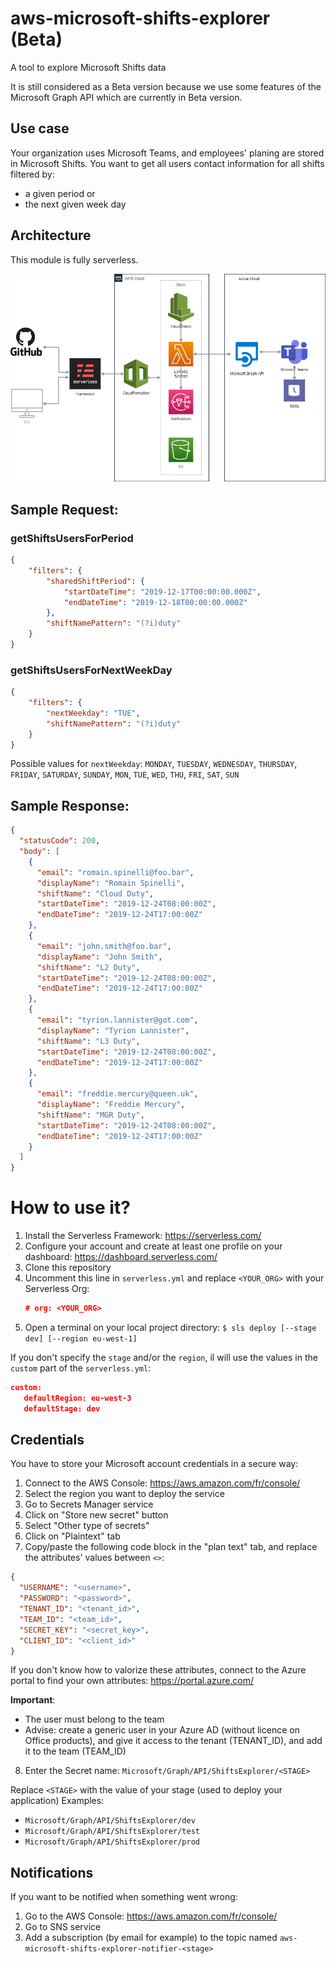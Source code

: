 # aws-microsoft-shifts-explorer (Beta)
 A tool to explore Microsoft Shifts data

It is still considered as a Beta version because we use some features of the Microsoft Graph API which are currently in Beta version. 

## Use case
Your organization uses Microsoft Teams, and employees' planing are stored in Microsoft Shifts.
You want to get all users contact information for all shifts filtered by:
- a given period
or
- the next given week day

## Architecture

This module is fully serverless.

![](res/AWS_Microsoft_Shifts_Explorer.png)

## Sample Request:

### getShiftsUsersForPeriod
```json
{
    "filters": {
        "sharedShiftPeriod": {
            "startDateTime": "2019-12-17T00:00:00.000Z",
            "endDateTime": "2019-12-18T00:00:00.000Z"
        },
        "shiftNamePattern": "(?i)duty"
    }
}
```

### getShiftsUsersForNextWeekDay
```json
{
    "filters": {
        "nextWeekday": "TUE",
        "shiftNamePattern": "(?i)duty"
    }
}
```

Possible values for `nextWeekday`: 
`MONDAY`, `TUESDAY`, `WEDNESDAY`, `THURSDAY`, `FRIDAY`, `SATURDAY`, `SUNDAY`, `MON`, `TUE`, `WED`, `THU`, `FRI`, `SAT`, `SUN`

## Sample Response:
```json
{
  "statusCode": 200,
  "body": [
    {
      "email": "romain.spinelli@foo.bar",
      "displayName": "Romain Spinelli",
      "shiftName": "Cloud Duty",
      "startDateTime": "2019-12-24T08:00:00Z",
      "endDateTime": "2019-12-24T17:00:00Z"
    },
    {
      "email": "john.smith@foo.bar",
      "displayName": "John Smith",
      "shiftName": "L2 Duty",
      "startDateTime": "2019-12-24T08:00:00Z",
      "endDateTime": "2019-12-24T17:00:00Z"
    },
    {
      "email": "tyrion.lannister@got.com",
      "displayName": "Tyrion Lannister",
      "shiftName": "L3 Duty",
      "startDateTime": "2019-12-24T08:00:00Z",
      "endDateTime": "2019-12-24T17:00:00Z"
    },
    {
      "email": "freddie.mercury@queen.uk",
      "displayName": "Freddie Mercury",
      "shiftName": "MGR Duty",
      "startDateTime": "2019-12-24T08:00:00Z",
      "endDateTime": "2019-12-24T17:00:00Z"
    }
  ]
}
```

# How to use it?

1. Install the Serverless Framework: https://serverless.com/
2. Configure your account and create at least one profile on your dashboard: https://dashboard.serverless.com/
3. Clone this repository
4. Uncomment this line in `serverless.yml` and replace `<YOUR_ORG>` with your Serverless Org:
   ```json
   # org: <YOUR_ORG>
   ```
5. Open a terminal on your local project directory:
`
$ sls deploy [--stage dev] [--region eu-west-1]
`

If you don't specify the `stage` and/or the `region`, il will use the values in the `custom` part of the `serverless.yml`:
 ```json
 custom:
    defaultRegion: eu-west-3
    defaultStage: dev
 ```
## Credentials

You have to store your Microsoft account credentials in a secure way:
1. Connect to the AWS Console: https://aws.amazon.com/fr/console/
2. Select the region you want to deploy the service
3. Go to Secrets Manager service
4. Click on "Store new secret" button
5. Select "Other type of secrets"
6. Click on "Plaintext" tab
7. Copy/paste the following code block in the "plan text" tab, and replace the attributes' values between `<>`:
 
```json
{
  "USERNAME": "<username>",
  "PASSWORD": "<password>",
  "TENANT_ID": "<tenant_id>",
  "TEAM_ID": "<team_id>",
  "SECRET_KEY": "<secret_key>",
  "CLIENT_ID": "<client_id>"
}
```

If you don't know how to valorize these attributes, connect to the Azure portal to find your own attributes:
https://portal.azure.com/

**Important**: 
- The user must belong to the team
- Advise: create a generic user in your Azure AD (without licence on Office products), and give it access to the tenant (TENANT_ID), and add it to the team (TEAM_ID)

8. Enter the Secret name: `Microsoft/Graph/API/ShiftsExplorer/<STAGE>`
 
 Replace `<STAGE>` with the value of your stage (used to deploy your application)
 Examples: 
  * `Microsoft/Graph/API/ShiftsExplorer/dev`
  * `Microsoft/Graph/API/ShiftsExplorer/test`
  * `Microsoft/Graph/API/ShiftsExplorer/prod`

## Notifications

If you want to be notified when something went wrong:
1. Go to the AWS Console: https://aws.amazon.com/fr/console/
2. Go to SNS service
3. Add a subscription (by email for example) to the topic named `aws-microsoft-shifts-explorer-notifier-<stage>`
